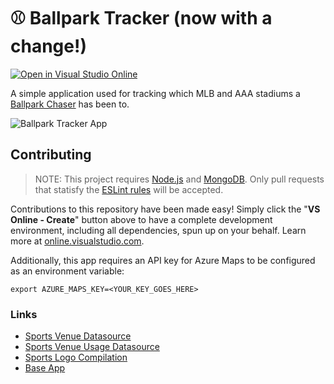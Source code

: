 # ⚾ Ballpark Tracker (now with a change!)

[![Open in Visual Studio Online](https://img.shields.io/endpoint?style=social&url=https%3A%2F%2Faka.ms%2Fvso-badge)](https://online.visualstudio.com/environments/new?name=Ballpark%20Tracker&repo=nikmd23/ballpark-tracker)

A simple application used for tracking which MLB and AAA stadiums a [Ballpark Chaser](https://www.ballparkchasers.com/) has been to.

![Ballpark Tracker App](screenshot.png)

## Contributing

> NOTE: This project requires [Node.js](https://nodejs.org/) and [MongoDB](https://www.mongodb.com/). Only pull requests that statisfy the [ESLint rules](https://github.com/nikmd23/ballpark-tracker/blob/master/.eslintrc.json) will be accepted. 

Contributions to this repository have been made easy! Simply click the "**VS Online - Create**" button above to have a complete development environment, including all dependencies, spun up on your behalf. Learn more at [online.visualstudio.com](http://online.visualstudio.com).

Additionally, this app requires an API key for Azure Maps to be configured as an environment variable:

```
export AZURE_MAPS_KEY=<YOUR_KEY_GOES_HERE>
```

### Links

- [Sports Venue Datasource](https://hifld-geoplatform.opendata.arcgis.com/datasets/major-sport-venues/data)
- [Sports Venue Usage Datasource](https://hifld-geoplatform.opendata.arcgis.com/datasets/major-sport-venues-usage/data)
- [Sports Logo Compilation](http://www.sportslogos.net/)
- [Base App](https://docs.microsoft.com/en-us/azure/azure-maps/tutorial-create-store-locator)
